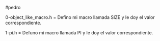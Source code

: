 #pedro

0-object_like_macro.h = Defino mi macro llamada SIZE  y le doy el valor correspondiente.

1-pi.h =  Defuno mi macro llamada PI y le doy el valor correspondiente.